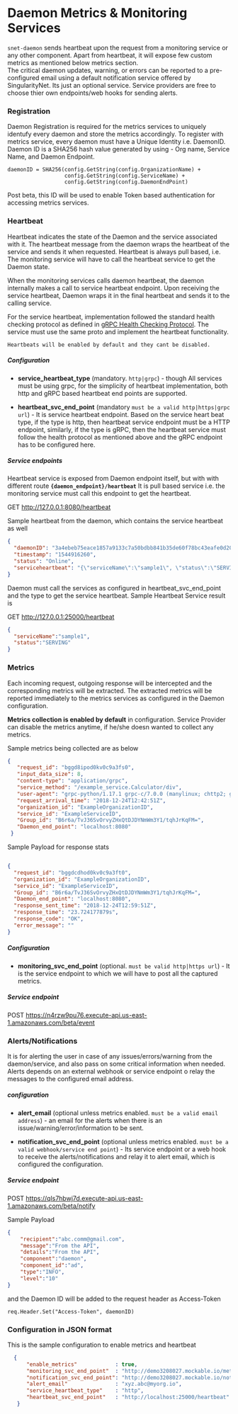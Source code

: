 # Daemon Metrics & Monitoring Services

```snet-daemon``` sends heartbeat upon the request from a monitoring service or any other component.
Apart from heartbeat, it will expose few custom metrics as mentioned below metrics section.
<br/>
The critical daemon updates, warning, or errors can be reported to a pre-configured email using a default 
notification service offered by SingularityNet. Its just an optional service. Service providers are free to choose thier own endpoints/web hooks for sending alerts.

### Registration
Daemon Registration is required for the metrics services to uniquely identufy every daemon and store the 
metrics accordingly. To register with metrics service, every daemon must have a Unique Identity i.e. DaemonID.
Daemon ID is a SHA256 hash value generated by using - Org name, Service Name, and Daemon Endpoint.

```
daemonID = SHA256(config.GetString(config.OrganizationName) + 
                  config.GetString(config.ServiceName) + 
                  config.GetString(config.DaemonEndPoint)
```
Post beta, this ID will be used to enable Token based authentication for accessing metrics services.

### Heartbeat
Heartbeat indicates the state of the Daemon and the service associated with it. The heartbeat message from the daemon 
wraps the heartbeat of the service and sends it when requested. Heartbeat is always pull based, i.e. The monitoring service 
will have to call the heartbeat service to get the Daemon state. <br/>

When the monitoring services calls daemon heartbeat, the daemon internally makes a call to service heartbeat endpoint.
Upon receiving the service heartbeat, Daemon wraps it in the final heartbeat and sends it to the calling service.

For the service heartbeat, implementation followed the standard health checking protocol as defined in [gRPC Health Checking Protocol](https://github.com/grpc/grpc/blob/master/doc/health-checking.md).
The service must use the same proto and implement the heartbeat functionality. 

```
Heartbeats will be enabled by default and they cant be disabled.
```

##### Configuration  
   * **service_heartbeat_type** (mandatory. ```http|grpc```) - though All services must be using grpc, for the 
   simplicity of heartbeat implementation, both http and gRPC based heartbeat end points are supported. 
   
   * **heartbeat_svc_end_point** (mandatory ```must be a valid http|https|grpc url```) - It is service heartbeat endpoint. 
   Based on the service heart beat type, if the type is http, then heartbeat service endpoint must be a HTTP endpoint, 
   similarly, if the type is gRPC, then the heartbeat service must follow the health protocol as mentioned above and the 
   gRPC endpoint has to be configured here.

##### Service endpoints 

Heartbeat service is exposed from Daemon endpoint itself, but with with different route <b>```{daemon_endpoint}/heartbeat```</b>
It is pull based service i.e. the monitoring service must call this endpoint to get the heartbeat.

GET http://127.0.0.1:8080/heartbeat

Sample heartbeat from the daemon, which contains the service heartbeat as well
```json
{
  "daemonID": "3a4ebeb75eace1857a9133c7a50bdbb841b35de60f78bc43eafe0d204e523dfe",
  "timestamp": "1544916260",
  "status": "Online",
  "serviceheartbeat": "{\"serviceName\":\"sample1\", \"status\":\"SERVING\"}"
}
```


Daemon must call the services as configured in heartbeat_svc_end_point and the type to get the service heartbeat. 
Sample Heartbeat Service result is

GET http://127.0.0.1:25000/heartbeat
```json
{
  "serviceName":"sample1", 
  "status":"SERVING"
}
```

### Metrics  
Each incoming request, outgoing response will be intercepted and the corresponding metrics will be extracted.
The extracted metrics will be reported immediately to the metrics services as configured in the Daemon configuration.
<br/>

<b>Metrics collection is enabled by default</b> in configuration. Service Provider can disable the metrics anytime, if he/she doesn wanted to collect any metrics.
<br/>

Sample metrics being collected are as below

```json
{
   "request_id": "bggd8ipod0kv0c9a3fs0",
   "input_data_size": 8,
   "content-type": "application/grpc",
   "service_method": "/example_service.Calculator/div",
   "user-agent": "grpc-python/1.17.1 grpc-c/7.0.0 (manylinux; chttp2; gizmo)",
   "request_arrival_time": "2018-12-24T12:42:51Z",
   "organization_id": "ExampleOrganizationID",
   "service_id": "ExampleServiceID",
   "Group_id": "B6r6a/TvJ36SvOrvyZHxQtDJDYNmWm3Y1/tqhJrKqFM=",
   "Daemon_end_point": "localhost:8080"
 }
```

Sample Payload for response stats
```json

{
  "request_id": "bggdcdhod0kv0c9a3ft0",
  "organization_id": "ExampleOrganizationID",
  "service_id": "ExampleServiceID",
  "Group_id": "B6r6a/TvJ36SvOrvyZHxQtDJDYNmWm3Y1/tqhJrKqFM=",
  "Daemon_end_point": "localhost:8080",
  "response_sent_time": "2018-12-24T12:59:51Z",
  "response_time": "23.724177879s",
  "response_code": "OK",
  "error_message": ""
}

```
   

##### Configuration
 * **monitoring_svc_end_point** (optional. ```must be valid http|https url```) - It is the service endpoint to which we will have to 
 post all the captured metrics.

##### Service endpoint
POST https://n4rzw9pu76.execute-api.us-east-1.amazonaws.com/beta/event



### Alerts/Notifications
It is for alerting the user in case of any issues/errors/warning from the daemon/service, and also pass on some
critical information when needed. Alerts depends on an external webhook or service endpoint o relay the messages to
the configured email address. 

##### configuration  
   * **alert_email** (optional unless metrics enabled. ```must be a valid email address```) - an email for the 
   alerts when there is an issue/warning/error/information to be sent. 
   
   * **notification_svc_end_point** (optional unless metrics enabled. ```must be a valid webhook/service end point```) - 
   Its service endpoint or a web hook to receive the alerts/notifications and relay it to alert email, which is configured
   the configuration.
   
##### Service endpoint
POST https://qls7hbwj7d.execute-api.us-east-1.amazonaws.com/beta/notify

Sample Payload
```json
{
    "recipient":"abc.comm@gmail.com",
    "message":"From the API",
    "details":"From the API",
    "component":"daemon",
    "component_id":"ad",
    "type":"INFO",
    "level":"10"
}
```
and the Daemon ID will be added to the request header as Access-Token
```gotemplate
req.Header.Set("Access-Token", daemonID)
```
    
### Configuration in JSON format
This is the sample configuration to enable metrics and heartbeat
```json
  {
      "enable_metrics"            : true,
      "monitoring_svc_end_point"  : "http://demo3208027.mockable.io/metrics",
      "notification_svc_end_point": "http://demo3208027.mockable.io/notify",
      "alert_email"               : "xyz.abc@myorg.io",
      "service_heartbeat_type"    : "http",
      "heartbeat_svc_end_point"   : "http://localhost:25000/heartbeat"  
   }
```
